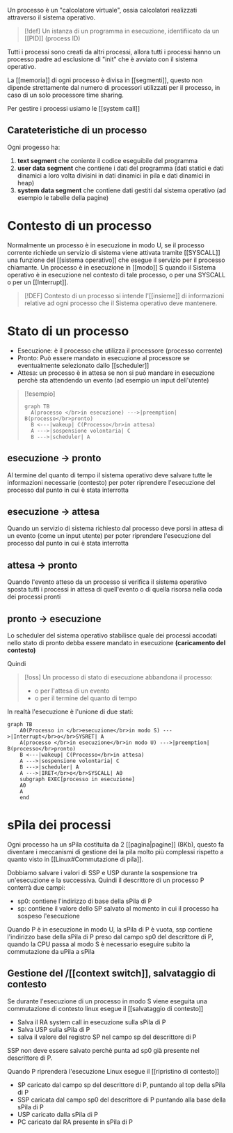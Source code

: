 Un processo è un "calcolatore virtuale", ossia calcolatori realizzati attraverso il sistema operativo.

>[!def]
>Un istanza di un programma in esecuzione, identifiicato da un [[PID]] (process ID)

Tutti i processi sono creati da altri processi, allora tutti i processi hanno un processo padre ad esclusione di "init" che è avviato con il sistema operativo.

La [[memoria]] di ogni processo è divisa in [[segmenti]], questo non dipende strettamente dal numero di processori utilizzati per il processo, in caso di un solo processore time sharing.

Per gestire i processi usiamo le [[system call]]

## Carateteristiche di un processo
Ogni progesso ha: 
1. **text segment** che coniente il codice eseguibile del programma
2. **user data segment** che contiene i dati del programma (dati statici e dati dinamici a loro volta divisini in dati dinamici in pila e dati dinamici in heap)
3. **system data segment** che contiene dati gestiti dal sistema operativo (ad esempio le tabelle della pagine)


# Contesto di un processo
Normalmente un processo è in esecuzione in modo U, se il processo corrente richiede un servizio di sistema viene attivata tramite [[SYSCALL]] una funzione del [[sistema operativo]] che esegue il servizio per il processo chiamante.
Un processo è in esecuzione in [[modo]] S quando il Sistema operativo è in esecuzione nel contesto di tale processo, o per una SYSCALL o per un [[Interrupt]].

>[!DEF]
>Contesto di un processo si intende l'[[insieme]] di informazioni relative ad ogni processo che il Sistema operativo deve mantenere.

# Stato di un processo
- Esecuzione: è il processo che utilizza il processore (processo corrente)
- Pronto: Può essere mandato in esecuzione al processore se eventualmente selezionato dallo [[scheduler]]
- Attesa: un processo è in attesa se non si può mandare in esecuzione perchè sta attendendo un evento (ad esempio un input dell'utente)


>[!esempio]
>
>```mermaid
>graph TB
>	A(processo </br>in esecuzione) --->|preemption| B(processo</br>pronto) 
>	B <---|wakeup| C(Processo</br>in attesa) 
>	A --->|sospensione volontaria| C
>	B --->|scheduler| A
>```



## esecuzione $\to$ pronto
Al termine del quanto di tempo il sistema operativo deve salvare tutte le informazioni necessarie (contesto) per poter riprendere l'esecuzione del processo dal punto in cui è stata interrotta

## esecuzione $\to$ attesa
Quando un servizio di sistema richiesto dal processo deve porsi in attesa di un evento (come un input utente) per poter riprendere l'esecuzione del processo dal punto in cui è stata interrotta

## attesa $\to$ pronto
Quando l'evento atteso da un processo si verifica il sistema operativo sposta tutti i processi in attesa di quell'evento o di quella risorsa nella coda dei processi pronti

## pronto $\to$ esecuzione
Lo scheduler del sistema operativo stabilisce quale dei processi accodati nello stato di pronto debba essere mandato in esecuzione **(caricamento del contesto)**



Quindi
>[!oss]
>Un processo di stato di esecuzione abbandona il processo:
>- o per l'attesa di un evento
>- o per il termine del quanto di tempo




In realtà l'esecuzione è l'unione di due stati:
```mermaid
graph TB
	A0(Processo in </br>esecuzione</br>in modo S) --->|Interrupt</br>o</br>SYSRET| A
	A(processo </br>in esecuzione</br>in modo U) --->|preemption| B(processo</br>pronto) 
	B <---|wakeup| C(Processo</br>in attesa) 
	A --->|sospensione volontaria| C
	B --->|scheduler| A
	A --->|IRET</br>o</br>SYSCALL| A0
	subgraph EXEC[processo in esecuzione]
	A0
	A
	end
```


# sPila dei processi

Ogni processo ha un sPila costituita da 2 [[pagina|pagine]] (8Kb), questo fa diventare i meccanismi di gestione dei la pila molto più complessi rispetto a quanto visto in [[Linux#Commutazione di pila]]. 

Dobbiamo salvare i valori di SSP e USP durante la sospensione tra un'esecuzione e la successiva.
Quindi il descrittore di un processo P conterrà due campi:
- sp0: contiene l'indirizzo di base della sPila di P
- sp: contiene il valore dello SP salvato al momento in cui il processo ha sospeso l'esecuzione

Quando P è in esecuzione in modo U, la sPila di P è vuota, ssp contiene l'indirizzo base della sPila di P preso dal campo sp0 del descrittore di P, quando la CPU passa al modo S è necessario eseguire subito la commutazione da uPila a sPila

## Gestione del /[[context switch]], salvataggio di contesto

Se durante l'esecuzione di un processo in modo S viene eseguita una commutazione di contesto linux esegue il [[salvataggio di contesto]]
- Salva il RA system call in esecuzione sulla sPila di P
- Salva USP sulla sPila di P
- salva il valore del registro SP nel campo sp del descrittore di P

SSP non deve essere salvato perchè punta ad sp0 già presente nel descrittore di P.

Quando P riprenderà l'esecuzione Linux esegue il [[ripristino di contesto]]

- SP caricato dal campo sp del descrittore di P, puntando al top della sPila di P
- SSP caricata dal campo sp0 del descrittore di P puntando alla base della sPila di P
- USP caricato dalla sPila di P
- PC caricato dal RA presente in sPila di P